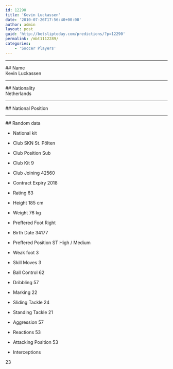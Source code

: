 ```yaml
---
id: 12290
title: 'Kevin Luckassen'
date: '2010-07-26T17:56:40+00:00'
author: admin
layout: post
guid: 'http://betsliptoday.com/predictions/?p=12290'
permalink: /mbt1112289/
categories:
    - 'Soccer Players'
---
```


- - - - - -

\## Name  
 Kevin Luckassen

- - - - - -

\## Nationality  
 Netherlands

- - - - - -

\## National Position

- - - - - -

\## Random data

- National kit
- Club
 SKN St. Pölten

- Club Position
 Sub

- Club Kit
 9

- Club Joining
 42560

- Contract Expiry
 2018

- Rating
 63

- Height
 185 cm

- Weight
 76 kg

- Preffered Foot
 Right

- Birth Date
 34177

- Preffered Position
 ST High / Medium

- Weak foot
 3

- Skill Moves
 3

- Ball Control
 62

- Dribbling
 57

- Marking
 22

- Sliding Tackle
 24

- Standing Tackle
 21

- Aggression
 57

- Reactions
 53

- Attacking Position
 53

- Interceptions

 23